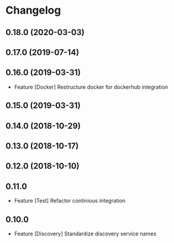 # Changelog

## 0.18.0 (2020-03-03)

## 0.17.0 (2019-07-14)

## 0.16.0 (2019-03-31)

- Feature [Docker] Restructure docker for dockerhub integration

## 0.15.0 (2019-03-31)

## 0.14.0 (2018-10-29)

## 0.13.0 (2018-10-17)

## 0.12.0 (2018-10-10)

## 0.11.0

- Feature [Test] Refactor continious integration

## 0.10.0

- Feature [Discovery] Standardize discovery service names

